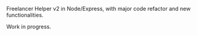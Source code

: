 Freelancer Helper v2 in Node/Express, with major code refactor and new functionalities.

Work in progress.